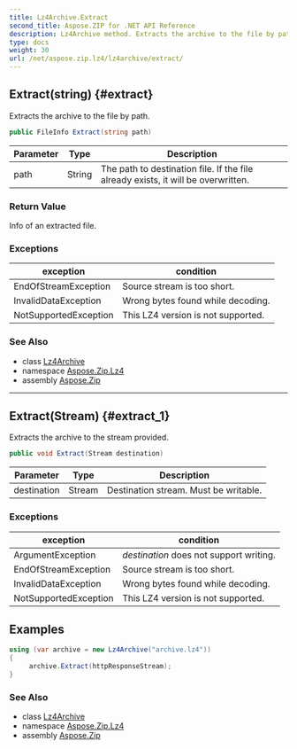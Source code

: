 ```yaml
---
title: Lz4Archive.Extract
second_title: Aspose.ZIP for .NET API Reference
description: Lz4Archive method. Extracts the archive to the file by path
type: docs
weight: 30
url: /net/aspose.zip.lz4/lz4archive/extract/
---
```

## Extract(string) {#extract}

Extracts the archive to the file by path.

```csharp
public FileInfo Extract(string path)
```

| Parameter | Type | Description |
| --- | --- | --- |
| path | String | The path to destination file. If the file already exists, it will be overwritten. |

### Return Value

Info of an extracted file.

### Exceptions

| exception | condition |
| --- | --- |
| EndOfStreamException | Source stream is too short. |
| InvalidDataException | Wrong bytes found while decoding. |
| NotSupportedException | This LZ4 version is not supported. |

### See Also

* class [Lz4Archive](../)
* namespace [Aspose.Zip.Lz4](../../lz4archive/)
* assembly [Aspose.Zip](../../../)

---

## Extract(Stream) {#extract_1}

Extracts the archive to the stream provided.

```csharp
public void Extract(Stream destination)
```

| Parameter | Type | Description |
| --- | --- | --- |
| destination | Stream | Destination stream. Must be writable. |

### Exceptions

| exception | condition |
| --- | --- |
| ArgumentException | *destination* does not support writing. |
| EndOfStreamException | Source stream is too short. |
| InvalidDataException | Wrong bytes found while decoding. |
| NotSupportedException | This LZ4 version is not supported. |

## Examples

```csharp
using (var archive = new Lz4Archive("archive.lz4"))
{
     archive.Extract(httpResponseStream);
}
```

### See Also

* class [Lz4Archive](../)
* namespace [Aspose.Zip.Lz4](../../lz4archive/)
* assembly [Aspose.Zip](../../../)


